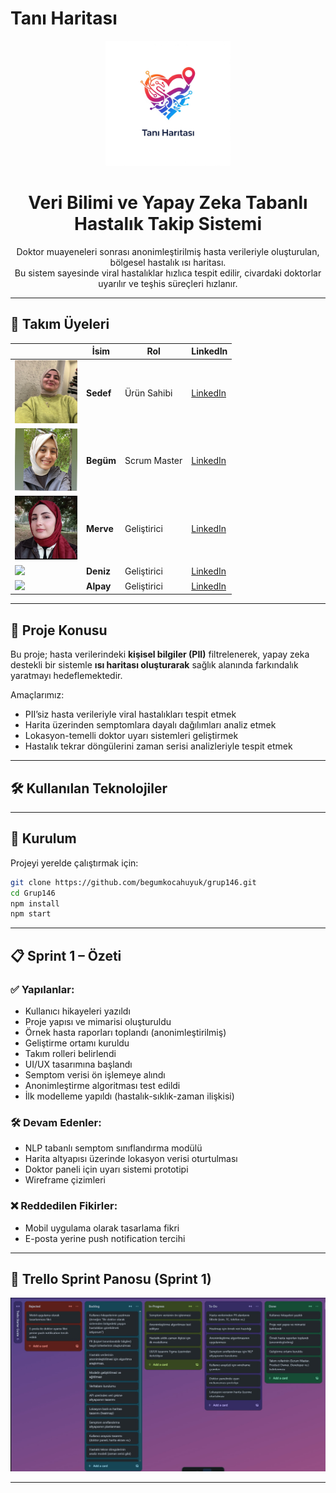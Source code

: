 
# Tanı Haritası

<!-- LOGO -->
<p align="center">
  <img src="./assets/logo.png" alt="Tanı Haritası Logosu" width="200"/>
</p>

<h1 align="center">Veri Bilimi ve Yapay Zeka Tabanlı Hastalık Takip Sistemi</h1>

<p align="center">
  Doktor muayeneleri sonrası anonimleştirilmiş hasta verileriyle oluşturulan, bölgesel hastalık ısı haritası. <br>
  Bu sistem sayesinde viral hastalıklar hızlıca tespit edilir, civardaki doktorlar uyarılır ve teşhis süreçleri hızlanır.
</p>

---

## 👥 Takım Üyeleri

| | **İsim** | **Rol** | **LinkedIn** |
|---|---|---|---|
| <img src="./assets/sedef.jpeg" width="100"/> | **Sedef** | Ürün Sahibi | [LinkedIn](https://www.linkedin.com/in/merve-yagiz) |
| <img src="./assets/begum.jpeg" width="100"/> | **Begüm** | Scrum Master | [LinkedIn](https://www.linkedin.com/in/begumbeyzakocahuyuk) |
| <img src="./assets/merve.jpeg" width="100"/> | **Merve** | Geliştirici | [LinkedIn](https://www.linkedin.com/in/merve-linkedin) |
| <img src="./assets/begum.jpg" width="100"/> | **Deniz** | Geliştirici | [LinkedIn](https://www.linkedin.com/in/begum-linkedin) |
| <img src="./assets/alpay.jpg" width="100"/> | **Alpay** | Geliştirici | [LinkedIn](https://www.linkedin.com/in/alpay-linkedin) |

---

## 📌 Proje Konusu

Bu proje; hasta verilerindeki **kişisel bilgiler (PII)** filtrelenerek, yapay zeka destekli bir sistemle **ısı haritası oluşturarak** sağlık alanında farkındalık yaratmayı hedeflemektedir.

Amaçlarımız:
- PII’siz hasta verileriyle viral hastalıkları tespit etmek
- Harita üzerinden semptomlara dayalı dağılımları analiz etmek
- Lokasyon-temelli doktor uyarı sistemleri geliştirmek
- Hastalık tekrar döngülerini zaman serisi analizleriyle tespit etmek

---

## 🛠️ Kullanılan Teknolojiler



---

## 🚀 Kurulum

Projeyi yerelde çalıştırmak için:

```bash
git clone https://github.com/begumkocahuyuk/grup146.git
cd Grup146
npm install
npm start
```

---

## 📋 Sprint 1 – Özeti

### ✅ Yapılanlar:
- Kullanıcı hikayeleri yazıldı
- Proje yapısı ve mimarisi oluşturuldu
- Örnek hasta raporları toplandı (anonimleştirilmiş)
- Geliştirme ortamı kuruldu
- Takım rolleri belirlendi
- UI/UX tasarımına başlandı
- Semptom verisi ön işlemeye alındı
- Anonimleştirme algoritması test edildi
- İlk modelleme yapıldı (hastalık-sıklık-zaman ilişkisi)

### 🛠 Devam Edenler:
- NLP tabanlı semptom sınıflandırma modülü
- Harita altyapısı üzerinde lokasyon verisi oturtulması
- Doktor paneli için uyarı sistemi prototipi
- Wireframe çizimleri

### ❌ Reddedilen Fikirler:
- Mobil uygulama olarak tasarlama fikri
- E-posta yerine push notification tercihi

---

## 🧭 Trello Sprint Panosu (Sprint 1)

<p align="center">
  <img src="./assets/sprint1-board.jpeg" alt="Sprint 1 Trello Panosu" width="800"/>
</p>

---

